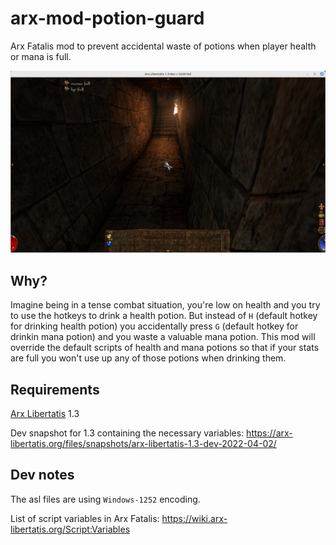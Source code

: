 # arx-mod-potion-guard

Arx Fatalis mod to prevent accidental waste of potions when player health or mana is full.

![screenshot](potion-guard.png?raw=true "screenshot")

## Why?

Imagine being in a tense combat situation, you're low on health and you try to use the hotkeys to drink a health potion. But instead of `H` (default hotkey for drinking health potion) you accidentally press `G` (default hotkey for drinkin mana potion) and you waste a valuable mana potion. This mod will override the default scripts of health and mana potions so that if your stats are full you won't use up any of those potions when drinking them.

## Requirements

[Arx Libertatis](https://arx-libertatis.org/) 1.3

Dev snapshot for 1.3 containing the necessary variables: https://arx-libertatis.org/files/snapshots/arx-libertatis-1.3-dev-2022-04-02/

## Dev notes

The asl files are using `Windows-1252` encoding.

List of script variables in Arx Fatalis: https://wiki.arx-libertatis.org/Script:Variables
